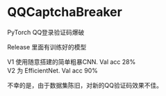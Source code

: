 # QQCaptchaBreaker

PyTorch QQ登录验证码爆破

Release 里面有训练好的模型

V1 使用随意搭建的简单粗暴CNN. Val acc 28%         
V2 为 EfficientNet. Val acc 90%

不幸的是，由于数据集陈旧，对新的QQ验证码效果不佳。

